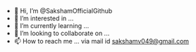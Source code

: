 - 👋 Hi, I’m @SakshamOfficialGithub
- 👀 I’m interested in ...
- 🌱 I’m currently learning ...
- 💞️ I’m looking to collaborate on ...
- 📫 How to reach me ... via mail id sakshamv049@gmail.com

<!---
SakshamOfficialGithub/SakshamOfficialGithub is a ✨ special ✨ repository because its `README.md` (this file) appears on your GitHub profile.
You can click the Preview link to take a look at your changes.
--->
